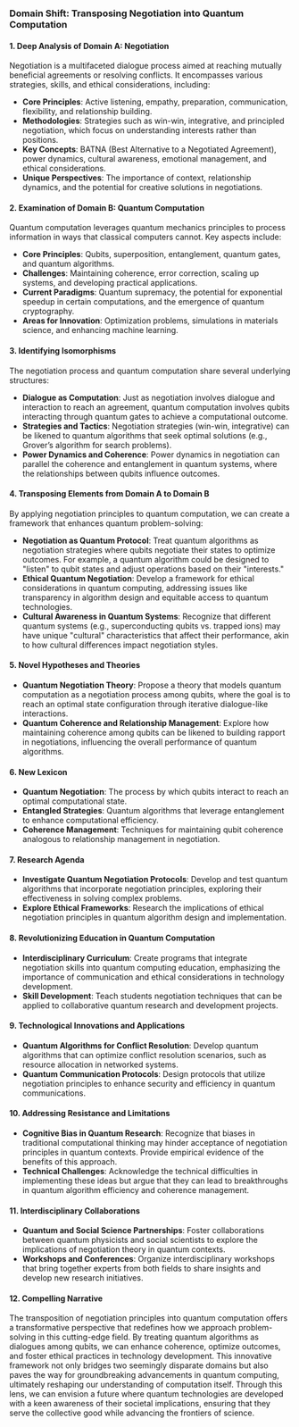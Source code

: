 ### Domain Shift: Transposing Negotiation into Quantum Computation

#### 1. Deep Analysis of Domain A: Negotiation
Negotiation is a multifaceted dialogue process aimed at reaching mutually beneficial agreements or resolving conflicts. It encompasses various strategies, skills, and ethical considerations, including:

- **Core Principles**: Active listening, empathy, preparation, communication, flexibility, and relationship building.
- **Methodologies**: Strategies such as win-win, integrative, and principled negotiation, which focus on understanding interests rather than positions.
- **Key Concepts**: BATNA (Best Alternative to a Negotiated Agreement), power dynamics, cultural awareness, emotional management, and ethical considerations.
- **Unique Perspectives**: The importance of context, relationship dynamics, and the potential for creative solutions in negotiations.

#### 2. Examination of Domain B: Quantum Computation
Quantum computation leverages quantum mechanics principles to process information in ways that classical computers cannot. Key aspects include:

- **Core Principles**: Qubits, superposition, entanglement, quantum gates, and quantum algorithms.
- **Challenges**: Maintaining coherence, error correction, scaling up systems, and developing practical applications.
- **Current Paradigms**: Quantum supremacy, the potential for exponential speedup in certain computations, and the emergence of quantum cryptography.
- **Areas for Innovation**: Optimization problems, simulations in materials science, and enhancing machine learning.

#### 3. Identifying Isomorphisms
The negotiation process and quantum computation share several underlying structures:

- **Dialogue as Computation**: Just as negotiation involves dialogue and interaction to reach an agreement, quantum computation involves qubits interacting through quantum gates to achieve a computational outcome.
- **Strategies and Tactics**: Negotiation strategies (win-win, integrative) can be likened to quantum algorithms that seek optimal solutions (e.g., Grover’s algorithm for search problems).
- **Power Dynamics and Coherence**: Power dynamics in negotiation can parallel the coherence and entanglement in quantum systems, where the relationships between qubits influence outcomes.

#### 4. Transposing Elements from Domain A to Domain B
By applying negotiation principles to quantum computation, we can create a framework that enhances quantum problem-solving:

- **Negotiation as Quantum Protocol**: Treat quantum algorithms as negotiation strategies where qubits negotiate their states to optimize outcomes. For example, a quantum algorithm could be designed to "listen" to qubit states and adjust operations based on their "interests."
- **Ethical Quantum Negotiation**: Develop a framework for ethical considerations in quantum computing, addressing issues like transparency in algorithm design and equitable access to quantum technologies.
- **Cultural Awareness in Quantum Systems**: Recognize that different quantum systems (e.g., superconducting qubits vs. trapped ions) may have unique "cultural" characteristics that affect their performance, akin to how cultural differences impact negotiation styles.

#### 5. Novel Hypotheses and Theories
- **Quantum Negotiation Theory**: Propose a theory that models quantum computation as a negotiation process among qubits, where the goal is to reach an optimal state configuration through iterative dialogue-like interactions.
- **Quantum Coherence and Relationship Management**: Explore how maintaining coherence among qubits can be likened to building rapport in negotiations, influencing the overall performance of quantum algorithms.

#### 6. New Lexicon
- **Quantum Negotiation**: The process by which qubits interact to reach an optimal computational state.
- **Entangled Strategies**: Quantum algorithms that leverage entanglement to enhance computational efficiency.
- **Coherence Management**: Techniques for maintaining qubit coherence analogous to relationship management in negotiation.

#### 7. Research Agenda
- **Investigate Quantum Negotiation Protocols**: Develop and test quantum algorithms that incorporate negotiation principles, exploring their effectiveness in solving complex problems.
- **Explore Ethical Frameworks**: Research the implications of ethical negotiation principles in quantum algorithm design and implementation.

#### 8. Revolutionizing Education in Quantum Computation
- **Interdisciplinary Curriculum**: Create programs that integrate negotiation skills into quantum computing education, emphasizing the importance of communication and ethical considerations in technology development.
- **Skill Development**: Teach students negotiation techniques that can be applied to collaborative quantum research and development projects.

#### 9. Technological Innovations and Applications
- **Quantum Algorithms for Conflict Resolution**: Develop quantum algorithms that can optimize conflict resolution scenarios, such as resource allocation in networked systems.
- **Quantum Communication Protocols**: Design protocols that utilize negotiation principles to enhance security and efficiency in quantum communications.

#### 10. Addressing Resistance and Limitations
- **Cognitive Bias in Quantum Research**: Recognize that biases in traditional computational thinking may hinder acceptance of negotiation principles in quantum contexts. Provide empirical evidence of the benefits of this approach.
- **Technical Challenges**: Acknowledge the technical difficulties in implementing these ideas but argue that they can lead to breakthroughs in quantum algorithm efficiency and coherence management.

#### 11. Interdisciplinary Collaborations
- **Quantum and Social Science Partnerships**: Foster collaborations between quantum physicists and social scientists to explore the implications of negotiation theory in quantum contexts.
- **Workshops and Conferences**: Organize interdisciplinary workshops that bring together experts from both fields to share insights and develop new research initiatives.

#### 12. Compelling Narrative
The transposition of negotiation principles into quantum computation offers a transformative perspective that redefines how we approach problem-solving in this cutting-edge field. By treating quantum algorithms as dialogues among qubits, we can enhance coherence, optimize outcomes, and foster ethical practices in technology development. This innovative framework not only bridges two seemingly disparate domains but also paves the way for groundbreaking advancements in quantum computing, ultimately reshaping our understanding of computation itself. Through this lens, we can envision a future where quantum technologies are developed with a keen awareness of their societal implications, ensuring that they serve the collective good while advancing the frontiers of science.